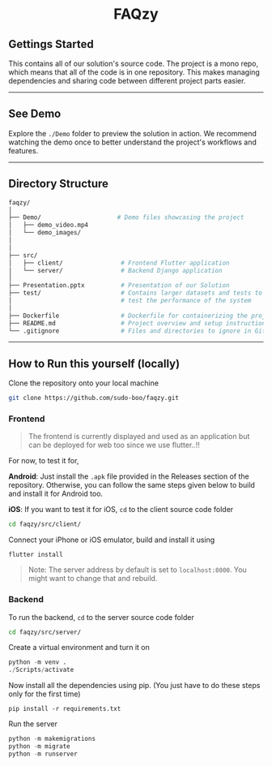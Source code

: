<h1 align="center">FAQzy</h1>

## Gettings Started
This contains all of our solution's source code. The project is a mono repo, which means that all of the code is in one repository. This makes managing dependencies and sharing code between different project parts easier.

<hr>

## See Demo
Explore the `./Demo` folder to preview the solution in action. We recommend watching the demo once to better understand the project's workflows and features.

<hr>

## Directory Structure

```bash
faqzy/
│
├── Demo/                     # Demo files showcasing the project
│   ├── demo_video.mp4
│   └── demo_images/
│
│
├── src/
│   ├── client/                # Frontend Flutter application
│   └── server/                # Backend Django application
│
├── Presentation.pptx          # Presentation of our Solution
├── test/                      # Contains larger datasets and tests to
│                              # test the performance of the system
│
├── Dockerfile                 # Dockerfile for containerizing the project
├── README.md                  # Project overview and setup instructions
└── .gitignore                 # Files and directories to ignore in Git

```

<hr>

## How to Run this yourself (locally)

Clone the repository onto your local machine
```bash
git clone https://github.com/sudo-boo/faqzy.git
```
### Frontend

> The frontend is currently displayed and used as an application but can be deployed for web too since we use flutter..!!

For now, to test it for,

**Android**: Just install the `.apk` file provided in the Releases section of the repository. Otherwise, you can follow the same steps given below to build and install it for Android too.

**iOS**: If you want to test it for iOS, `cd` to the client source code folder
```bash
cd faqzy/src/client/
```
Connect your iPhone or iOS emulator, build and install it using
```flutter
flutter install
```
> Note: The server address by default is set to `localhost:8000`. You might want to change that and rebuild.


<be>

### Backend
To run the backend, `cd` to the server source code folder
```bash
cd faqzy/src/server/
```
Create a virtual environment and turn it on
```python
python -m venv .
./Scripts/activate
```
Now install all the dependencies using pip. (You just have to do these steps only for the first time)
```pip
pip install -r requirements.txt
```

Run the server
```python
python -m makemigrations
python -m migrate
python -m runserver
```

<!--## Client
The client application is written in **Flutter** 
It is chosen considering:
- Cross-platform compatibility (iOS, Android, Web, and Desktop).
- Ease of deployment and streamlined development across multiple environments.

## Backend
This section contains the code for the API backend, which is built with the **Django REST Framework** and the **SQLite3** database. This ensures a lightweight and efficient solution for handling data.

## Docker
**Dockerfile** to provide the setup to containerize each service. These ensure consistent and reproducible environments, simplifying the deployment process across platforms.

## Kubernetes
The k8s directory contains **Kubernetes** configuration files that are used to deploy the application to a Kubernetes cluster. -->

